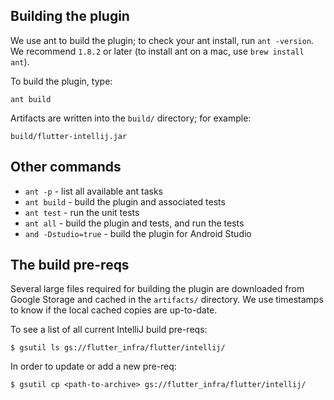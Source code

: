 ## Building the plugin

We use ant to build the plugin; to check your ant install, run `ant -version`. We recommend
`1.8.2` or later (to install ant on a mac, use `brew install ant`).

To build the plugin, type:

```
ant build
```

Artifacts are written into the `build/` directory; for example:

```
build/flutter-intellij.jar
```

## Other commands

- `ant -p` - list all available ant tasks
- `ant build` - build the plugin and associated tests
- `ant test` - run the unit tests
- `ant all` - build the plugin and tests, and run the tests
- `and -Dstudio=true` - build the plugin for Android Studio

## The build pre-reqs

Several large files required for building the plugin are downloaded from Google Storage
and cached in the `artifacts/` directory. We use timestamps to know if the local cached
copies are up-to-date.

To see a list of all current IntelliJ build pre-reqs:

```shell
$ gsutil ls gs://flutter_infra/flutter/intellij/
```

In order to update or add a new pre-req:

```shell
$ gsutil cp <path-to-archive> gs://flutter_infra/flutter/intellij/
```
